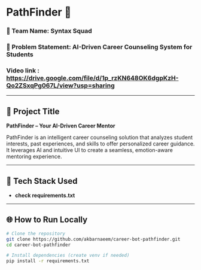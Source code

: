 # PathFinder 🎯

### 🚀 Team Name: Syntax Squad
### 🧩 Problem Statement: AI-Driven Career Counseling System for Students
### Video link : https://drive.google.com/file/d/1p_rzKN648OK6dgpKzH-Qo2ZSxqPg067L/view?usp=sharing

---

## 📌 Project Title
**PathFinder – Your AI-Driven Career Mentor**

PathFinder is an intelligent career counseling solution that analyzes student interests, past experiences, and skills to offer personalized career guidance. It leverages AI and intuitive UI to create a seamless, emotion-aware mentoring experience.

---

## 🔧 Tech Stack Used

- **check requirements.txt**


---

## 🌐 How to Run Locally

```bash
# Clone the repository
git clone https://github.com/akbarnaeem/career-bot-pathfinder.git
cd career-bot-pathfinder

# Install dependencies (create venv if needed)
pip install -r requirements.txt
